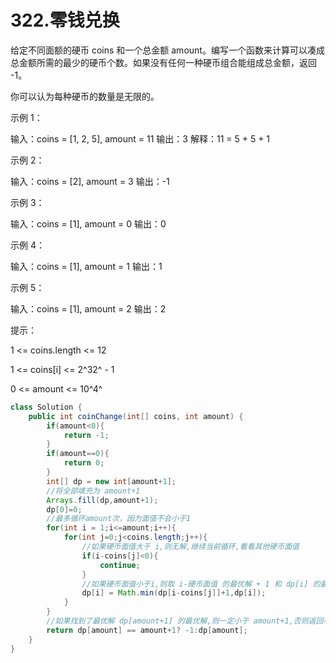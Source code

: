 # 322.零钱兑换

给定不同面额的硬币 coins 和一个总金额 amount。编写一个函数来计算可以凑成总金额所需的最少的硬币个数。如果没有任何一种硬币组合能组成总金额，返回 -1。

你可以认为每种硬币的数量是无限的。

 

示例 1：

输入：coins = [1, 2, 5], amount = 11
输出：3 
解释：11 = 5 + 5 + 1

示例 2：

输入：coins = [2], amount = 3
输出：-1

示例 3：

输入：coins = [1], amount = 0
输出：0

示例 4：

输入：coins = [1], amount = 1
输出：1

示例 5：

输入：coins = [1], amount = 2
输出：2


提示：

1 <= coins.length <= 12

1 <= coins[i] <=  2^32^  - 1

0 <= amount <= 10^4^



```java
class Solution {
    public int coinChange(int[] coins, int amount) {
        if(amount<0){
            return -1;
        }
        if(amount==0){
            return 0;
        }
        int[] dp = new int[amount+1];
        //将全部填充为 amount+1
        Arrays.fill(dp,amount+1);
        dp[0]=0;
        //最多循环amount次，因为面值不会小于1
        for(int i = 1;i<=amount;i++){
            for(int j=0;j<coins.length;j++){
                //如果硬币面值大于 i,则无解,继续当前循环,看看其他硬币面值
                if(i-coins[j]<0){
                    continue;
                }
                //如果硬币面值小于i,则取 i-硬币面值 的最优解 + 1 和 dp[i] 的最小值为i的最优解
                dp[i] = Math.min(dp[i-coins[j]]+1,dp[i]);
            }
        }
        //如果找到了最优解 dp[amount+1] 的最优解,则一定小于 amount+1,否则返回-1
        return dp[amount] == amount+1? -1:dp[amount];
    }
}
```

